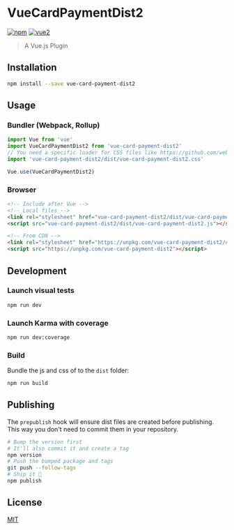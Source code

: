 # VueCardPaymentDist2

[![npm](https://img.shields.io/npm/v/vue-card-payment-dist2.svg)](https://www.npmjs.com/package/vue-card-payment-dist2) [![vue2](https://img.shields.io/badge/vue-2.x-brightgreen.svg)](https://vuejs.org/)

> A Vue.js Plugin

## Installation

```bash
npm install --save vue-card-payment-dist2
```

## Usage

### Bundler (Webpack, Rollup)

```js
import Vue from 'vue'
import VueCardPaymentDist2 from 'vue-card-payment-dist2'
// You need a specific loader for CSS files like https://github.com/webpack/css-loader
import 'vue-card-payment-dist2/dist/vue-card-payment-dist2.css'

Vue.use(VueCardPaymentDist2)
```

### Browser

```html
<!-- Include after Vue -->
<!-- Local files -->
<link rel="stylesheet" href="vue-card-payment-dist2/dist/vue-card-payment-dist2.css"></link>
<script src="vue-card-payment-dist2/dist/vue-card-payment-dist2.js"></script>

<!-- From CDN -->
<link rel="stylesheet" href="https://unpkg.com/vue-card-payment-dist2/dist/vue-card-payment-dist2.css"></link>
<script src="https://unpkg.com/vue-card-payment-dist2"></script>
```

## Development

### Launch visual tests

```bash
npm run dev
```

### Launch Karma with coverage

```bash
npm run dev:coverage
```

### Build

Bundle the js and css of to the `dist` folder:

```bash
npm run build
```


## Publishing

The `prepublish` hook will ensure dist files are created before publishing. This
way you don't need to commit them in your repository.

```bash
# Bump the version first
# It'll also commit it and create a tag
npm version
# Push the bumped package and tags
git push --follow-tags
# Ship it 🚀
npm publish
```

## License

[MIT](http://opensource.org/licenses/MIT)
